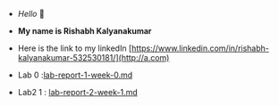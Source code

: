 
- *Hello* 👋 
- **My name is Rishabh Kalyanakumar**
- Here is the link to my linkedIn [https://www.linkedin.com/in/rishabh-kalyanakumar-532530181/](http://a.com)  
  


- Lab 0 :[lab-report-1-week-0.md](https://github.com/rishabh2k2/cse15l-lab-reports/blob/main/lab-report-1-week-0.md)  

- Lab2 1 : [lab-report-2-week-1.md](https://github.com/rishabh2k2/cse15l-lab-reports/blob/main/lab-report-2-week-1.md)
